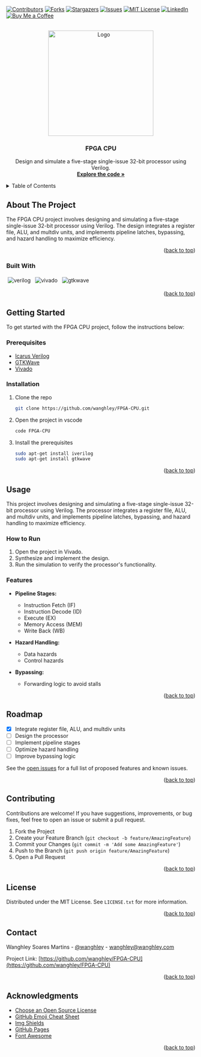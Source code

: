 <!-- PROJECT SHIELDS -->
<a name="readme-top"></a>
[![Contributors][contributors-shield]][contributors-url]
[![Forks][forks-shield]][forks-url]
[![Stargazers][stars-shield]][stars-url]
[![Issues][issues-shield]][issues-url]
[![MIT License][license-shield]][license-url]
[![LinkedIn][linkedin-shield]][linkedin-url]
[![Buy Me a Coffee](https://img.shields.io/badge/Buy%20Me%20a%20Coffee-FFDD00?style=for-the-badge&logo=buy-me-a-coffee&logoColor=black)](https://www.buymeacoffee.com/wanghley)

<!-- PROJECT LOGO -->
<br />
<div align="center">
  <a href="https://github.com/wanghley/FPGA-CPU">
    <img src="image.gif" alt="Logo" width="280">
  </a>

  <h3 align="center">FPGA CPU</h3>

  <p align="center">
    Design and simulate a five-stage single-issue 32-bit processor using Verilog.
    <br />
    <a href="#"><strong>Explore the code »</strong></a>
    <br />
  </p>
</div>

<!-- TABLE OF CONTENTS -->
<details>
  <summary>Table of Contents</summary>
  <ol>
    <li><a href="#about-the-project">About The Project</a></li>
    <li><a href="#built-with">Built With</a></li>
    <li><a href="#getting-started">Getting Started</a></li>
    <li><a href="#usage">Usage</a></li>
    <li><a href="#roadmap">Roadmap</a></li>
    <li><a href="#contributing">Contributing</a></li>
    <li><a href="#license">License</a></li>
    <li><a href="#contact">Contact</a></li>
    <li><a href="#acknowledgments">Acknowledgments</a></li>
  </ol>
</details>

<!-- ABOUT THE PROJECT -->
## About The Project

The FPGA CPU project involves designing and simulating a five-stage single-issue 32-bit processor using Verilog. The design integrates a register file, ALU, and multdiv units, and implements pipeline latches, bypassing, and hazard handling to maximize efficiency.

<p align="right">(<a href="#readme-top">back to top</a>)</p>

### Built With

<img src="https://img.shields.io/badge/Verilog-00599C?style=for-the-badge&logo=verilog&logoColor=white" alt="verilog" style="vertical-align:top; margin:4px"> <img src="https://img.shields.io/badge/Vivado-00599C?style=for-the-badge&logo=vivado&logoColor=white" alt="vivado" style="vertical-align:top; margin:4px">
<img src="https://img.shields.io/badge/GTKWave-00599C?style=for-the-badge&logo=gtkwave&logoColor=white" alt="gtkwave" style="vertical-align:top; margin:4px">

<p align="right">(<a href="#readme-top">back to top</a>)</p>

<!-- GETTING STARTED -->
## Getting Started

To get started with the FPGA CPU project, follow the instructions below:

### Prerequisites

* [Icarus Verilog](https://steveicarus.github.io/iverilog/)
* [GTKWave](http://gtkwave.sourceforge.net/)
* [Vivado](https://www.xilinx.com/products/design-tools/vivado.html)

### Installation

1. Clone the repo
   ```sh
   git clone https://github.com/wanghley/FPGA-CPU.git
   ```
2. Open the project in vscode
    ```sh
    code FPGA-CPU
    ```
3. Install the prerequisites
    ```sh
    sudo apt-get install iverilog
    sudo apt-get install gtkwave
    ```

<p align="right">(<a href="#readme-top">back to top</a>)</p>

<!-- USAGE -->
## Usage

This project involves designing and simulating a five-stage single-issue 32-bit processor using Verilog. The processor integrates a register file, ALU, and multdiv units, and implements pipeline latches, bypassing, and hazard handling to maximize efficiency.

### How to Run

1. Open the project in Vivado.
2. Synthesize and implement the design.
3. Run the simulation to verify the processor's functionality.

### Features

- **Pipeline Stages:**
  - Instruction Fetch (IF)
  - Instruction Decode (ID)
  - Execute (EX)
  - Memory Access (MEM)
  - Write Back (WB)

- **Hazard Handling:**
  - Data hazards
  - Control hazards

- **Bypassing:**
  - Forwarding logic to avoid stalls

<p align="right">(<a href="#readme-top">back to top</a>)</p>

<!-- ROADMAP -->
## Roadmap

- [x] Integrate register file, ALU, and multdiv units
- [ ] Design the processor
- [ ] Implement pipeline stages
- [ ] Optimize hazard handling
- [ ] Improve bypassing logic

See the [open issues](https://github.com/wanghley/FPGA-CPU/issues) for a full list of proposed features and known issues.

<p align="right">(<a href="#readme-top">back to top</a>)</p>

<!-- CONTRIBUTING -->
## Contributing

Contributions are welcome! If you have suggestions, improvements, or bug fixes, feel free to open an issue or submit a pull request.

1. Fork the Project
2. Create your Feature Branch (`git checkout -b feature/AmazingFeature`)
3. Commit your Changes (`git commit -m 'Add some AmazingFeature'`)
4. Push to the Branch (`git push origin feature/AmazingFeature`)
5. Open a Pull Request

<p align="right">(<a href="#readme-top">back to top</a>)</p>

<!-- LICENSE -->
## License

Distributed under the MIT License. See `LICENSE.txt` for more information.

<p align="right">(<a href="#readme-top">back to top</a>)</p>

<!-- CONTACT -->
## Contact

Wanghley Soares Martins - [@wanghley](https://instagram.com/wanghley) - wanghley@wanghley.com

Project Link: [https://github.com/wanghley/FPGA-CPU](https://github.com/wanghley/FPGA-CPU)

<p align="right">(<a href="#readme-top">back to top</a>)</p>

<!-- ACKNOWLEDGMENTS -->
## Acknowledgments

* [Choose an Open Source License](https://choosealicense.com)
* [GitHub Emoji Cheat Sheet](https://www.webpagefx.com/tools/emoji-cheat-sheet)
* [Img Shields](https://shields.io)
* [GitHub Pages](https://pages.github.com)
* [Font Awesome](https://fontawesome.com)

<p align="right">(<a href="#readme-top">back to top</a>)</p>

<!-- MARKDOWN LINKS & IMAGES -->
[contributors-shield]: https://img.shields.io/github/contributors/wanghley/FPGA-CPU?style=for-the-badge
[contributors-url]: https://github.com/wanghley/FPGA-CPU/graphs/contributors
[forks-shield]: https://img.shields.io/github/forks/wanghley/FPGA-CPU.svg?style=for-the-badge
[forks-url]: https://github.com/wanghley/FPGA-CPU/network/members
[stars-shield]: https://img.shields.io/github/stars/wanghley/FPGA-CPU.svg?style=for-the-badge
[stars-url]: https://github.com/wanghley/FPGA-CPU/stargazers
[issues-shield]: https://img.shields.io/github/issues/wanghley/FPGA-CPU.svg?style=for-the-badge
[issues-url]: https://github.com/wanghley/FPGA-CPU/issues
[license-shield]: https://img.shields.io/github/license/wanghley/FPGA-CPU.svg?style=for-the-badge
[license-url]: https://github.com/wanghley/FPGA-CPU/blob/master/LICENSE.txt
[linkedin-shield]: https://img.shields.io/badge/-LinkedIn-black.svg?style=for-the-badge&logo=linkedin&colorB=555
[linkedin-url]: https://linkedin.com/in/wanghley
````